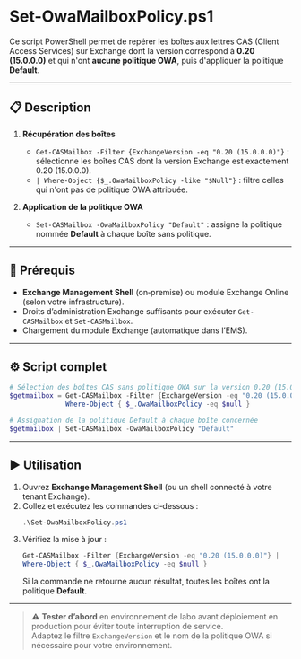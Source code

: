 # Set-OwaMailboxPolicy.ps1

Ce script PowerShell permet de repérer les boîtes aux lettres CAS (Client Access Services) sur Exchange dont la version correspond à **0.20 (15.0.0.0)** et qui n'ont **aucune politique OWA**, puis d'appliquer la politique **Default**.

---

## 📋 Description

1. **Récupération des boîtes**  
   - `Get-CASMailbox -Filter {ExchangeVersion -eq "0.20 (15.0.0.0)"}` : sélectionne les boîtes CAS dont la version Exchange est exactement 0.20 (15.0.0.0).  
   - `| Where-Object {$_.OwaMailboxPolicy -like "$Null"}` : filtre celles qui n'ont pas de politique OWA attribuée.

2. **Application de la politique OWA**  
   - `Set-CASMailbox -OwaMailboxPolicy "Default"` : assigne la politique nommée **Default** à chaque boîte sans politique.

---

## 🔧 Prérequis

- **Exchange Management Shell** (on‑premise) ou module Exchange Online (selon votre infrastructure).  
- Droits d’administration Exchange suffisants pour exécuter `Get-CASMailbox` et `Set-CASMailbox`.  
- Chargement du module Exchange (automatique dans l’EMS).

---

## ⚙️ Script complet

```powershell
# Sélection des boîtes CAS sans politique OWA sur la version 0.20 (15.0.0.0)
$getmailbox = Get-CASMailbox -Filter {ExchangeVersion -eq "0.20 (15.0.0.0)"} |
              Where-Object { $_.OwaMailboxPolicy -eq $null }

# Assignation de la politique Default à chaque boîte concernée
$getmailbox | Set-CASMailbox -OwaMailboxPolicy "Default"
```

---

## ▶️ Utilisation

1. Ouvrez **Exchange Management Shell** (ou un shell connecté à votre tenant Exchange).  
2. Collez et exécutez les commandes ci‑dessous :  
   ```powershell
   .\Set-OwaMailboxPolicy.ps1
   ```
3. Vérifiez la mise à jour :  
   ```powershell
   Get-CASMailbox -Filter {ExchangeVersion -eq "0.20 (15.0.0.0)"} |
   Where-Object { $_.OwaMailboxPolicy -eq $null }
   ```  
   Si la commande ne retourne aucun résultat, toutes les boîtes ont la politique **Default**.

---

> ⚠️ **Tester d’abord** en environnement de labo avant déploiement en production pour éviter toute interruption de service.  
> Adaptez le filtre `ExchangeVersion` et le nom de la politique OWA si nécessaire pour votre environnement.

